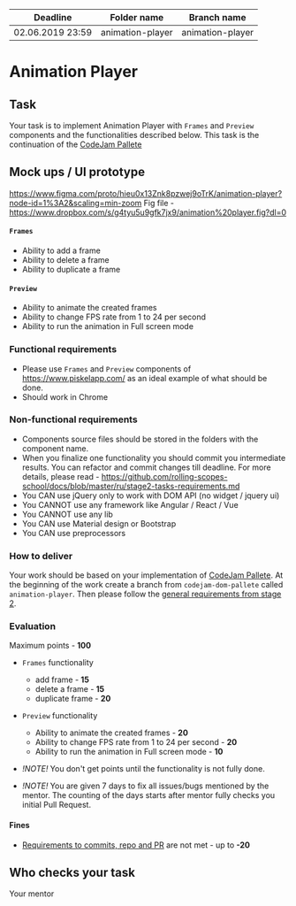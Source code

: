 
| Deadline  | Folder name | Branch name |
|-----------|-------------|-------------|
| 02.06.2019 23:59 | animation-player | animation-player |



# Animation Player 

## Task
Your task is to implement Animation Player with `Frames` and `Preview` components and the functionalities described below. 
This task is the continuation of the [CodeJam Pallete](./codejam-pallete.md)

## Mock ups / UI prototype
https://www.figma.com/proto/hieu0x13Znk8pzwej9oTrK/animation-player?node-id=1%3A2&scaling=min-zoom
Fig file - https://www.dropbox.com/s/g4tyu5u9gfk7jx9/animation%20player.fig?dl=0


#### `Frames`
- Ability to add a frame
- Ability to delete a frame
- Ability to duplicate a frame

#### `Preview`
- Ability to animate the created frames  
- Ability to change FPS rate from 1 to 24 per second
- Ability to run the animation in Full screen mode

### Functional requirements
- Please use `Frames` and `Preview` components of https://www.piskelapp.com/ as an ideal example of what should be done.
- Should work in Chrome

### Non-functional requirements
- Components source files should be stored in the folders with the component name.
- When you finalize one functionality you should commit you intermediate results. You can refactor and commit changes till deadline. For more details, please read - https://github.com/rolling-scopes-school/docs/blob/master/ru/stage2-tasks-requirements.md
- You CAN use jQuery only to work with DOM API (no widget / jquery ui)
- You CANNOT use any framework like Angular / React / Vue
- You CANNOT use any lib
- You CAN use Material design or Bootstrap
- You CAN use preprocessors 
  
### How to deliver
Your work should be based on your implementation of [CodeJam Pallete](./codejam-pallete.md).
At the beginning of the work create a branch from `codejam-dom-pallete` called `animation-player`.
Then please follow the [general requirements from stage 2](https://github.com/rolling-scopes-school/docs/blob/master/ru/stage2-tasks-requirements.md). 

### Evaluation
Maximum points - **100**
- `Frames` functionality
  - add frame - **15**
  - delete a frame - **15**
  - duplicate frame - **20**
- `Preview` functionality
  - Ability to animate the created frames  - **20**
  - Ability to change FPS rate from 1 to 24 per second - **20**
  - Ability to run the animation in Full screen mode - **10**

- *!NOTE!* You don't get points until the functionality is not fully done.
- *!NOTE!* You are given 7 days to fix all issues/bugs mentioned by the mentor. The counting of the days starts after mentor fully checks you initial Pull Request.  


#### Fines
- [Requirements to commits, repo and PR](https://github.com/rolling-scopes-school/docs/blob/master/ru/stage2-tasks-requirements.md) are not met - up to **-20**


## Who checks your task
Your mentor
